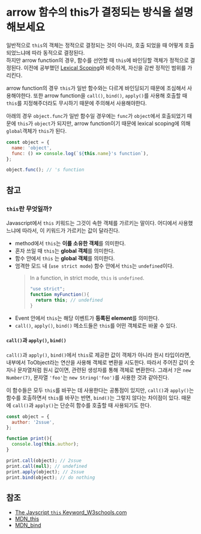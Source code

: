 # arrow 함수의 this가 결정되는 방식을 설명해보세요

일반적으로 `this`의 객체는 정적으로 결정되는 것이 아니라, 호출 되었을 때 어떻게 호출되었느냐에 따라 동적으로 결정된다.  
하지만 arrow function의 경우, 함수를 선언할 때 `this`에 바인딩할 객체가 정적으로 결정된다. 이전에 공부했던 [Lexical Scoping](https://github.com/2ssue/common_questions_for_JS_Developer/blob/master/5_clouser%26scope.md#lexical-scoping)와 비슷하게, 자신을 감싼 정적인 범위를 가리킨다.  
  
arrow function의 경우 `this`가 일반 함수와는 다르게 바인딩되기 때문에 조심해서 사용해야한다. 또한 arrow function을 `call()`, `bind()`, `apply()`를 사용해 호출할 때 `this`를 지정해주더라도 무시하기 때문에 주의해서 사용해야한다.  

아래의 경우 `object.func`가 일반 함수일 경우에는 `func`가 `object`에서 호출되었기 때문에 `this`가 `object`가 되지만, arrow function이기 때문에 lexical scoping에 의해 `global`객체가 `this`가 된다.  

```javascript
const object = {
  name: 'object',
  func: () => console.log(`${this.name}'s function`),
};

object.func(); // 's function
```

## 참고
### `this`란 무엇일까?
Javascript에서 `this` 키워드는 그것이 속한 객체를 가르키는 말이다. 어디에서 사용했느냐에 따라서, 이 키워드가 가르키는 값이 달라진다.  
- method에서 `this`는 **이를 소유한 객체**를 의미한다.
- 혼자 쓰일 때 `this`는 **global 객체**를 의미한다.
- 함수 안에서 `this` 는 **global 객체**를 의미한다.
- 엄격한 모드 내 (`use strict mode`) 함수 안에서 `this`는 `undefined`이다.
   > In a function, in strict mode, `this` is `undefined`.
   > ```javascript
   > "use strict";
   > function myFunction(){
   >   return this; // undefined
   > } 
   > ```
- Event 안에서 `this`는 해당 이벤트가 **등록된 element**를 의미한다. 
- `call()`, `apply()`, `bind()` 메소드들은 `this`를 어떤 객체로든 바꿀 수 있다. 

#### `call()`과 `apply()`, `bind()`
`call()`과 `apply()`, `bind()`에서 `this`로 제공한 값이 객체가 아니라 원시 타입이라면, 내부에서 ToObject라는 연산을 사용해 객체로 변환을 시도한다. 따라서 주어진 값이 숫자나 문자열처럼 원시 값이면, 관련된 생성자를 통해 객체로 변환한다. 그래서 `7`은 `new Number(7)`, 문자열 `'foo'`는 `new String('foo')`를 사용한 것과 같아진다.  
  
이 함수들은 모두 `this`를 바꾸는 데 사용한다는 공통점이 있지만, `call()`과 `apply()`는 함수를 호출하면서 `this`를 바꾸는 반면, `bind()`는 그렇지 않다는 차이점이 있다. 때문에 `call()`과 `apply()`는 단순히 함수를 호출할 때 사용되기도 한다.  

```javascript
const object = {
  author: '2ssue',
};

function print(){
  console.log(this.author);
}

print.call(object); // 2ssue
print.call(null); // undefined
print.apply(object); // 2ssue
print.bind(object); // do nothing
```

## 참조
- [The Javscript `this` Keyword_W3schools.com](https://www.w3schools.com/js/js_this.asp)
- [MDN_this](https://developer.mozilla.org/ko/docs/Web/JavaScript/Reference/Operators/this)
- [MDN_bind](https://developer.mozilla.org/ko/docs/Web/JavaScript/Reference/Global_Objects/Function/bind)
